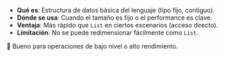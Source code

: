 - **Qué es**: Estructura de datos básica del lenguaje (tipo fijo, contiguo).
- **Dónde se usa**: Cuando el tamaño es fijo o el performance es clave.
- **Ventaja**: Más rápido que `List` en ciertos escenarios (acceso directo).
- **Limitación**: No se puede redimensionar fácilmente como `List`.

📌 Bueno para operaciones de bajo nivel o alto rendimiento.